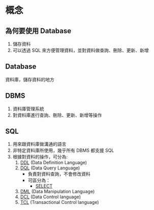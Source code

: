 # 概念

## 為何要使用 Database
1. 儲存資料
2. 可以透過 SQL 來方便管理資料，並對資料做查詢、刪除、更新、新增

## Database
資料庫，儲存資料的地方

## DBMS
1. 資料庫管理系統
2. 對資料庫進行查詢、刪除、更新、新增等操作

## SQL
1. 用來跟資料庫做溝通的語言
2. 非特定資料庫所使用，幾乎所有 DBMS 都支援 SQL
3. 根據對資料的操作，可分為:
	1. [DDL](/Database/DDL.md) (Data Definition Language)
	2. [DQL](DQL.md) (Data Query Language)
		- 負責對資料查詢，不會修改資料
		- 可區分為：
			- [SELECT](SELECT.md)
	3. [DML](/Database/DML.md) (Data Manipulation Language)
	4. [DCL](/Database/DCL.md) (Data Control language)
	5. [TCL](/Database/TCL.md) (Transactional Control language)